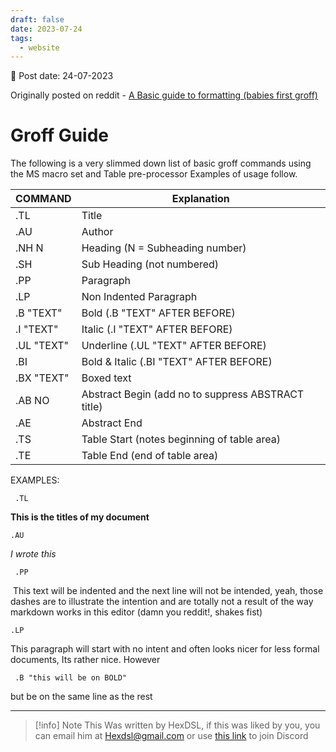 ```yaml
---
draft: false
date: 2023-07-24
tags:
  - website
---
```


📆 Post date: 24-07-2023

Originally posted on reddit - [A Basic guide to formatting (babies first groff)](https://www.reddit.com/r/groff/comments/aaowx3/a_basic_guide_to_formatting_babies_first_groff/)

# **Groff Guide**

The following is a very slimmed down list of basic groff commands using the MS macro set and Table pre-processor Examples of usage follow.

| COMMAND    | Explanation                                        |
| ---------- | -------------------------------------------------- |
| .TL        | Title                                              |
| .AU        | Author                                             |
| .NH N      | Heading (N = Subheading number)                    |
| .SH        | Sub Heading (not numbered)                         |
| .PP        | Paragraph                                          |
| .LP        | Non Indented Paragraph                             |
| .B "TEXT"  | Bold (.B "TEXT" AFTER BEFORE)                      |
| .I "TEXT"  | Italic (.I "TEXT" AFTER BEFORE)                    |
| .UL "TEXT" | Underline (.UL "TEXT" AFTER BEFORE)                |
| .BI        | Bold & Italic (.BI "TEXT" AFTER BEFORE)            |
| .BX "TEXT" | Boxed text                                         |
| .AB NO     | Abstract Begin (add no to suppress ABSTRACT title) |
| .AE        | Abstract End                                       |
| .TS        | Table Start (notes beginning of table area)        |
| .TE        | Table End (end of table area)                      |

EXAMPLES:

```
 .TL
```

**This is the titles of my document**

```
.AU
```

_I wrote this_

```
 .PP
```

 This text will be indented and the next line will not be intended, yeah, those dashes are to illustrate the intention and are totally not a result of the way markdown works in this editor (damn you reddit!, shakes fist)

```
.LP
```

This paragraph will start with no intent and often looks nicer for less formal documents, Its rather nice. However

```
 .B "this will be on BOLD"
```

but be on the same line as the rest

---

> [!info] Note
> This Was written by HexDSL, if this was liked by you, you can email him at [Hexdsl@gmail.com](mailto:hexdsl@gmail.com) or use [this link](https://discord.hexdsl.com) to join Discord


